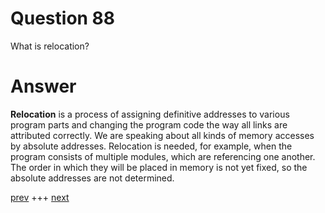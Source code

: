 
# Question 88


What is relocation?


# Answer



__Relocation__ is a process of assigning definitive addresses to various program parts
and changing the program code the way all links are attributed correctly. We are
speaking about all kinds of memory accesses by absolute addresses. Relocation is
needed, for example, when the program consists of multiple modules, which are
referencing one another. The order in which they will be placed in memory is not
yet fixed, so the absolute addresses are not determined.


[prev](087.md) +++ [next](089.md)

